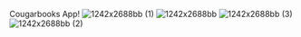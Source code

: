 Cougarbooks App!
![1242x2688bb (1)](https://github.com/charlesjin123/uitest/assets/71144512/581d0dbd-7ffd-4d83-897e-5d4627a49a7c)
![1242x2688bb](https://github.com/charlesjin123/uitest/assets/71144512/907a00d8-7410-4a0f-aaf9-286cd0648742)
![1242x2688bb (3)](https://github.com/charlesjin123/uitest/assets/71144512/c863944e-bfc5-42f0-9af2-f6ebaf20a5bc)
![1242x2688bb (2)](https://github.com/charlesjin123/uitest/assets/71144512/c82e6fe0-4059-4d1b-9326-986ba6e5532d)
